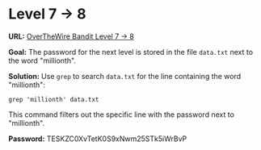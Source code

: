 # Level 7 -> 8

**URL:** [OverTheWire Bandit Level 7 -> 8](https://overthewire.org/wargames/bandit/bandit8.html)

**Goal:** The password for the next level is stored in the file `data.txt` next to the word "millionth".

**Solution:**
Use `grep` to search `data.txt` for the line containing the word "millionth":

    grep 'millionth' data.txt

This command filters out the specific line with the password next to "millionth".

**Password:** TESKZC0XvTetK0S9xNwm25STk5iWrBvP
